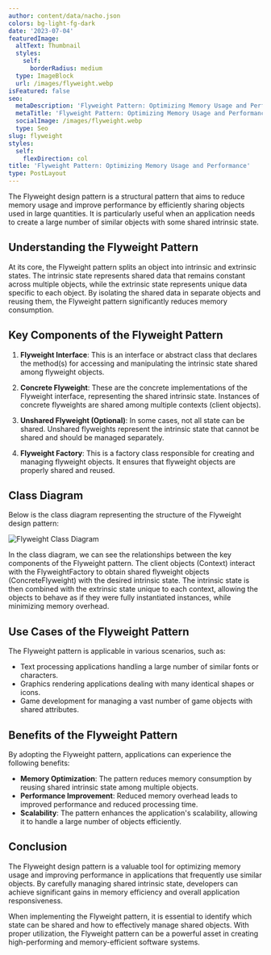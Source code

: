 ```yaml
---
author: content/data/nacho.json
colors: bg-light-fg-dark
date: '2023-07-04'
featuredImage:
  altText: Thumbnail
  styles:
    self:
      borderRadius: medium
  type: ImageBlock
  url: /images/flyweight.webp
isFeatured: false
seo:
  metaDescription: 'Flyweight Pattern: Optimizing Memory Usage and Performance.'
  metaTitle: 'Flyweight Pattern: Optimizing Memory Usage and Performance'
  socialImage: /images/flyweight.webp
  type: Seo
slug: flyweight
styles:
  self:
    flexDirection: col
title: 'Flyweight Pattern: Optimizing Memory Usage and Performance'
type: PostLayout
---
```


The Flyweight design pattern is a structural pattern that aims to reduce memory usage and improve performance by efficiently sharing objects used in large quantities. It is particularly useful when an application needs to create a large number of similar objects with some shared intrinsic state.

## Understanding the Flyweight Pattern

At its core, the Flyweight pattern splits an object into intrinsic and extrinsic states. The intrinsic state represents shared data that remains constant across multiple objects, while the extrinsic state represents unique data specific to each object. By isolating the shared data in separate objects and reusing them, the Flyweight pattern significantly reduces memory consumption.

## Key Components of the Flyweight Pattern

1.  **Flyweight Interface**: This is an interface or abstract class that declares the method(s) for accessing and manipulating the intrinsic state shared among flyweight objects.
    
2.  **Concrete Flyweight**: These are the concrete implementations of the Flyweight interface, representing the shared intrinsic state. Instances of concrete flyweights are shared among multiple contexts (client objects).
    
3.  **Unshared Flyweight (Optional)**: In some cases, not all state can be shared. Unshared flyweights represent the intrinsic state that cannot be shared and should be managed separately.
    
4.  **Flyweight Factory**: This is a factory class responsible for creating and managing flyweight objects. It ensures that flyweight objects are properly shared and reused.
    

## Class Diagram

Below is the class diagram representing the structure of the Flyweight design pattern:

![Flyweight Class Diagram](/images/flyweight-structure.png)

In the class diagram, we can see the relationships between the key components of the Flyweight pattern. The client objects (Context) interact with the FlyweightFactory to obtain shared flyweight objects (ConcreteFlyweight) with the desired intrinsic state. The intrinsic state is then combined with the extrinsic state unique to each context, allowing the objects to behave as if they were fully instantiated instances, while minimizing memory overhead.

## Use Cases of the Flyweight Pattern

The Flyweight pattern is applicable in various scenarios, such as:

-   Text processing applications handling a large number of similar fonts or characters.
-   Graphics rendering applications dealing with many identical shapes or icons.
-   Game development for managing a vast number of game objects with shared attributes.

## Benefits of the Flyweight Pattern

By adopting the Flyweight pattern, applications can experience the following benefits:

-   **Memory Optimization**: The pattern reduces memory consumption by reusing shared intrinsic state among multiple objects.
-   **Performance Improvement**: Reduced memory overhead leads to improved performance and reduced processing time.
-   **Scalability**: The pattern enhances the application's scalability, allowing it to handle a large number of objects efficiently.

## Conclusion

The Flyweight design pattern is a valuable tool for optimizing memory usage and improving performance in applications that frequently use similar objects. By carefully managing shared intrinsic state, developers can achieve significant gains in memory efficiency and overall application responsiveness.

When implementing the Flyweight pattern, it is essential to identify which state can be shared and how to effectively manage shared objects. With proper utilization, the Flyweight pattern can be a powerful asset in creating high-performing and memory-efficient software systems.
